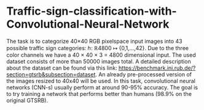 # Traffic-sign-classification-with-Convolutional-Neural-Network 

The task is to categorize  40×40  RGB pixelspace input images into 43 possible traffic sign categories: ℎ: ℝ4800 ↦ {0,1,…,42}. Due to the three color channels we have a 40 × 40 × 3 = 4800 dimensional input.
The used dataset consists of more than 50000 images total. A detailed description about the dataset can be found via this link: https://benchmark.ini.rub.de/?section=gtsrb&subsection=dataset. An already pre-processed version of the images resized to 40x40 will be used.
In this task, convolutional neural networks (CNN-s) usually perform at around 90-95% accuracy. The goal is to try training a network that performs better than humans (98.9% on the original GTSRB).
